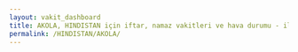 ```yaml
---
layout: vakit_dashboard
title: AKOLA, HINDISTAN için iftar, namaz vakitleri ve hava durumu - ilçe/eyalet seç
permalink: /HINDISTAN/AKOLA/
---
```


<script type="text/javascript">
  var GLOBAL_COUNTRY = 'HINDISTAN';
  var GLOBAL_CITY = 'AKOLA';
  var GLOBAL_STATE = '';
  var lat = 72;
  var lon = 21;
</script>
